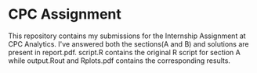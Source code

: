 # CPC Assignment
This repository contains my submissions for the Internship Assignment at CPC Analytics. I've answered both the sections(A and B) and solutions are present in report.pdf.
script.R contains the original R script for section A while output.Rout and Rplots.pdf contains the corresponding results. 
